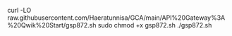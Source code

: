 curl -LO raw.githubusercontent.com/Haeratunnisa/GCA/main/API%20Gateway%3A%20Qwik%20Start/gsp872.sh
sudo chmod +x gsp872.sh
./gsp872.sh
